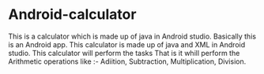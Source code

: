 # Android-calculator
This is a calculator which is made up of java in Android studio. Basically this is an Android app.
This calculator is made up of java and XML in Android studio. 
This calculator will perform the tasks That is it whill perform the Arithmetic operations like :- Adiition, Subtraction, Multiplication, Division.
